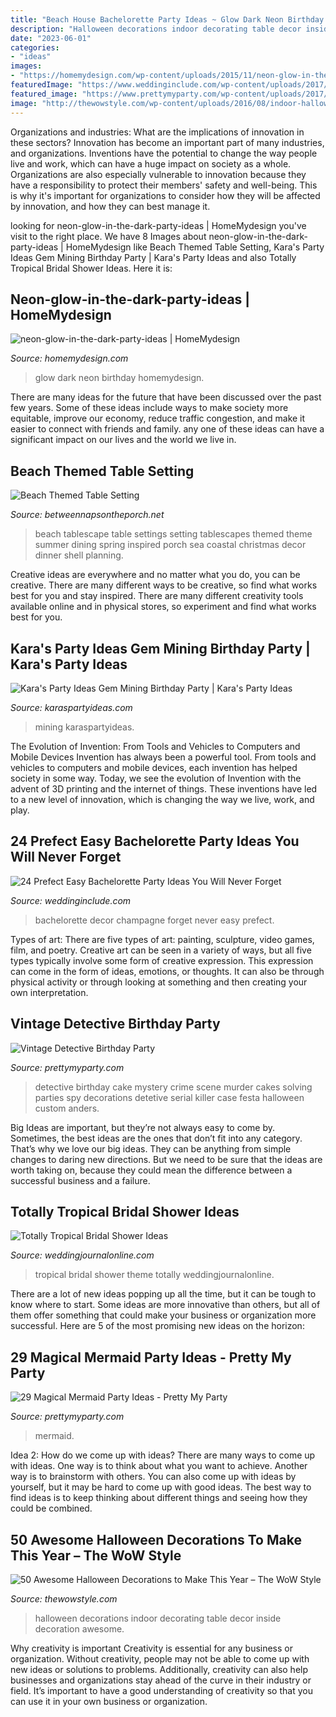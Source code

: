 ```yaml
---
title: "Beach House Bachelorette Party Ideas ~ Glow Dark Neon Birthday Homemydesign"
description: "Halloween decorations indoor decorating table decor inside decoration awesome"
date: "2023-06-01"
categories:
- "ideas"
images:
- "https://homemydesign.com/wp-content/uploads/2015/11/neon-glow-in-the-dark-party-ideas.jpg"
featuredImage: "https://www.weddinginclude.com/wp-content/uploads/2017/05/bachelorette-party-decor-pop-clink-fizz-champagne.jpg"
featured_image: "https://www.prettymyparty.com/wp-content/uploads/2017/07/mermaid-party-ideas-cupcake.jpg"
image: "http://thewowstyle.com/wp-content/uploads/2016/08/indoor-halloween-decorating-ideas.jpg"
---
```



Organizations and industries: What are the implications of innovation in these sectors?
Innovation has become an important part of many industries, and organizations. Inventions have the potential to change the way people live and work, which can have a huge impact on society as a whole. Organizations are also especially vulnerable to innovation because they have a responsibility to protect their members' safety and well-being. This is why it's important for organizations to consider how they will be affected by innovation, and how they can best manage it.

	

		
looking for neon-glow-in-the-dark-party-ideas | HomeMydesign you've visit to the right place. We have 8 Images about neon-glow-in-the-dark-party-ideas | HomeMydesign like Beach Themed Table Setting, Kara&#039;s Party Ideas Gem Mining Birthday Party | Kara&#039;s Party Ideas and also Totally Tropical Bridal Shower Ideas. Here it is:
		
    
## Neon-glow-in-the-dark-party-ideas | HomeMydesign

<img loading=lazy src="https://homemydesign.com/wp-content/uploads/2015/11/neon-glow-in-the-dark-party-ideas.jpg" onerror="this.onerror=null;this.src='https://tse3.mm.bing.net/th?id=OIP.qBEUJTas9tEi29L8M3oPAQHaMa&amp;pid=15.1';" alt="neon-glow-in-the-dark-party-ideas | HomeMydesign">

_Source: homemydesign.com_

>glow dark neon birthday homemydesign. 

	

There are many ideas for the future that have been discussed over the past few years. Some of these ideas include ways to make society more equitable, improve our economy, reduce traffic congestion, and make it easier to connect with friends and family. any one of these ideas can have a significant impact on our lives and the world we live in.

    
## Beach Themed Table Setting

<img loading=lazy src="http://betweennapsontheporch.net/wp-content/uploads/2009/01/Beach+Scape+02.jpg" onerror="this.onerror=null;this.src='https://tse1.mm.bing.net/th?id=OIP.w4RZKdy6ZLmoBjJtBJ3hPQHaFu&amp;pid=15.1';" alt="Beach Themed Table Setting">

_Source: betweennapsontheporch.net_

>beach tablescape table settings setting tablescapes themed theme summer dining spring inspired porch sea coastal christmas decor dinner shell planning. 

	

Creative ideas are everywhere and no matter what you do, you can be creative. There are many different ways to be creative, so find what works best for you and stay inspired. There are many different creativity tools available online and in physical stores, so experiment and find what works best for you.

    
## Kara&#039;s Party Ideas Gem Mining Birthday Party | Kara&#039;s Party Ideas

<img loading=lazy src="http://karaspartyideas.com/wp-content/uploads/2018/08/Gem-Mining-Birthday-Party-via-Karas-Party-Ideas-KarasPartyIdeas.com9_.jpg" onerror="this.onerror=null;this.src='https://tse1.mm.bing.net/th?id=OIP.TObFdpXWu4FgUwZPRyYrQAHaE1&amp;pid=15.1';" alt="Kara&#039;s Party Ideas Gem Mining Birthday Party | Kara&#039;s Party Ideas">

_Source: karaspartyideas.com_

>mining karaspartyideas. 

	

The Evolution of Invention: From Tools and Vehicles to Computers and Mobile Devices
Invention has always been a powerful tool. From tools and vehicles to computers and mobile devices, each invention has helped society in some way. Today, we see the evolution of Invention with the advent of 3D printing and the internet of things. These inventions have led to a new level of innovation, which is changing the way we live, work, and play.

    
## 24 Prefect Easy Bachelorette Party Ideas You Will Never Forget

<img loading=lazy src="https://www.weddinginclude.com/wp-content/uploads/2017/05/bachelorette-party-decor-pop-clink-fizz-champagne.jpg" onerror="this.onerror=null;this.src='https://tse2.mm.bing.net/th?id=OIP.iFaLAk8dPV7ZqIuYQ0wUYQHaJ3&amp;pid=15.1';" alt="24 Prefect Easy Bachelorette Party Ideas You Will Never Forget">

_Source: weddinginclude.com_

>bachelorette decor champagne forget never easy prefect. 

	

Types of art: There are five types of art: painting, sculpture, video games, film, and poetry.
Creative art can be seen in a variety of ways, but all five types typically involve some form of creative expression. This expression can come in the form of ideas, emotions, or thoughts. It can also be through physical activity or through looking at something and then creating your own interpretation.

    
## Vintage Detective Birthday Party

<img loading=lazy src="http://www.prettymyparty.com/wp-content/uploads/2015/03/Detective-Party-Cake.jpg" onerror="this.onerror=null;this.src='https://tse2.mm.bing.net/th?id=OIP.VtaygBjRsoduh8qICiE3EwHaLD&amp;pid=15.1';" alt="Vintage Detective Birthday Party">

_Source: prettymyparty.com_

>detective birthday cake mystery crime scene murder cakes solving parties spy decorations detetive serial killer case festa halloween custom anders. 

	

Big Ideas are important, but they’re not always easy to come by. Sometimes, the best ideas are the ones that don’t fit into any category. That’s why we love our big ideas. They can be anything from simple changes to daring new directions. But we need to be sure that the ideas are worth taking on, because they could mean the difference between a successful business and a failure.

    
## Totally Tropical Bridal Shower Ideas

<img loading=lazy src="https://weddingjournalonline.com/wp-content/uploads/2015/04/meganwelker-beijosbridalshower-61.jpg" onerror="this.onerror=null;this.src='https://tse1.mm.bing.net/th?id=OIP.CNTqcQ69NCypqLi5u_VGwQHaLG&amp;pid=15.1';" alt="Totally Tropical Bridal Shower Ideas">

_Source: weddingjournalonline.com_

>tropical bridal shower theme totally weddingjournalonline. 

	

There are a lot of new ideas popping up all the time, but it can be tough to know where to start. Some ideas are more innovative than others, but all of them offer something that could make your business or organization more successful. Here are 5 of the most promising new ideas on the horizon: 

    
## 29 Magical Mermaid Party Ideas - Pretty My Party

<img loading=lazy src="https://www.prettymyparty.com/wp-content/uploads/2017/07/mermaid-party-ideas-cupcake.jpg" onerror="this.onerror=null;this.src='https://tse1.mm.bing.net/th?id=OIP.CWmFeZGVUqSqYV-bJBXUogAAAA&amp;pid=15.1';" alt="29 Magical Mermaid Party Ideas - Pretty My Party">

_Source: prettymyparty.com_

>mermaid. 

	

Idea 2: How do we come up with ideas?
There are many ways to come up with ideas. One way is to think about what you want to achieve. Another way is to brainstorm with others. You can also come up with ideas by yourself, but it may be hard to come up with good ideas. The best way to find ideas is to keep thinking about different things and seeing how they could be combined.

    
## 50 Awesome Halloween Decorations To Make This Year – The WoW Style

<img loading=lazy src="http://thewowstyle.com/wp-content/uploads/2016/08/indoor-halloween-decorating-ideas.jpg" onerror="this.onerror=null;this.src='https://tse3.mm.bing.net/th?id=OIP.oU8_A1WCcEiuJaciyo1UywHaLH&amp;pid=15.1';" alt="50 Awesome Halloween Decorations to Make This Year – The WoW Style">

_Source: thewowstyle.com_

>halloween decorations indoor decorating table decor inside decoration awesome. 

	

Why creativity is important
Creativity is essential for any business or organization. Without creativity, people may not be able to come up with new ideas or solutions to problems. Additionally, creativity can also help businesses and organizations stay ahead of the curve in their industry or field. It’s important to have a good understanding of creativity so that you can use it in your own business or organization.

